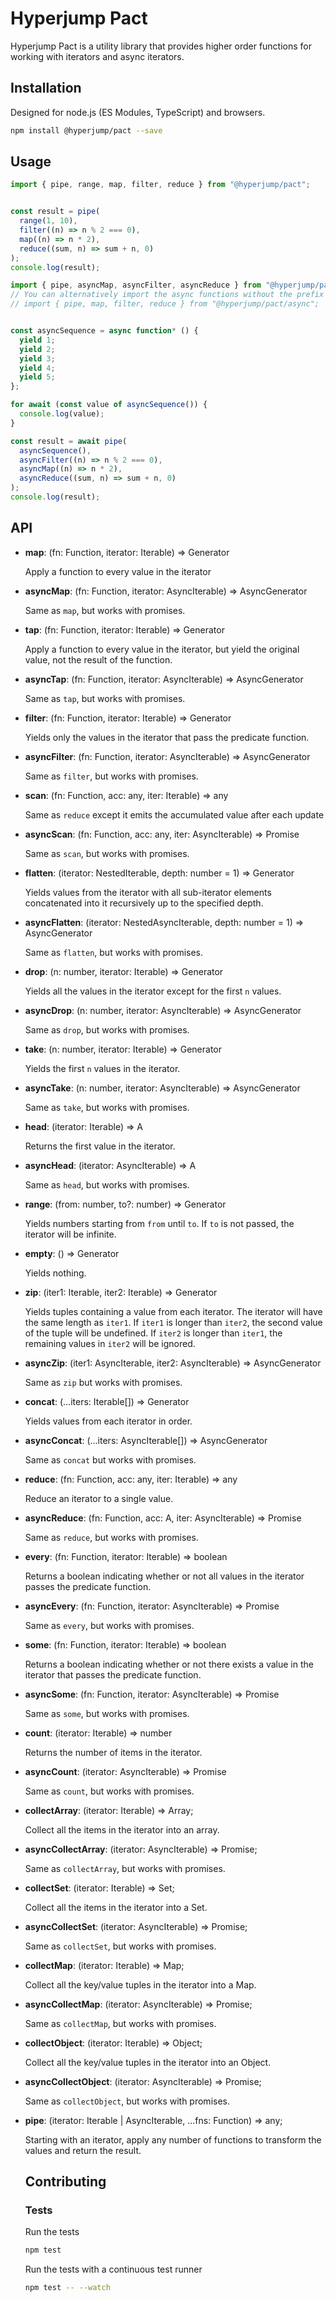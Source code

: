 # Hyperjump Pact

Hyperjump Pact is a utility library that provides higher order functions for
working with iterators and async iterators.

## Installation
Designed for node.js (ES Modules, TypeScript) and browsers.

```bash
npm install @hyperjump/pact --save
```

## Usage

```javascript
import { pipe, range, map, filter, reduce } from "@hyperjump/pact";


const result = pipe(
  range(1, 10),
  filter((n) => n % 2 === 0),
  map((n) => n * 2),
  reduce((sum, n) => sum + n, 0)
);
console.log(result);
```

```javascript
import { pipe, asyncMap, asyncFilter, asyncReduce } from "@hyperjump/pact";
// You can alternatively import the async functions without the prefix
// import { pipe, map, filter, reduce } from "@hyperjump/pact/async";


const asyncSequence = async function* () {
  yield 1;
  yield 2;
  yield 3;
  yield 4;
  yield 5;
};

for await (const value of asyncSequence()) {
  console.log(value);
}

const result = await pipe(
  asyncSequence(),
  asyncFilter((n) => n % 2 === 0),
  asyncMap((n) => n * 2),
  asyncReduce((sum, n) => sum + n, 0)
);
console.log(result);
```

## API
* **map**: (fn: Function, iterator: Iterable) => Generator

    Apply a function to every value in the iterator
* **asyncMap**: (fn: Function, iterator: AsyncIterable) => AsyncGenerator

    Same as `map`, but works with promises.
* **tap**: (fn: Function, iterator: Iterable) => Generator

    Apply a function to every value in the iterator, but yield the original
    value, not the result of the function.
* **asyncTap**: (fn: Function, iterator: AsyncIterable) => AsyncGenerator

    Same as `tap`, but works with promises.
* **filter**: (fn: Function, iterator: Iterable) => Generator

    Yields only the values in the iterator that pass the predicate function.
* **asyncFilter**: (fn: Function, iterator: AsyncIterable) => AsyncGenerator

    Same as `filter`, but works with promises.
* **scan**: (fn: Function, acc: any, iter: Iterable) => any

    Same as `reduce` except it emits the accumulated value after each update
* **asyncScan**: (fn: Function, acc: any, iter: AsyncIterable) => Promise<any>

    Same as `scan`, but works with promises.
* **flatten**: (iterator: NestedIterable, depth: number = 1) => Generator

    Yields values from the iterator with all sub-iterator elements concatenated
    into it recursively up to the specified depth.
* **asyncFlatten**: (iterator: NestedAsyncIterable, depth: number = 1) => AsyncGenerator

    Same as `flatten`, but works with promises.
* **drop**: (n: number, iterator: Iterable) => Generator

    Yields all the values in the iterator except for the first `n` values.
* **asyncDrop**: (n: number, iterator: AsyncIterable) => AsyncGenerator

    Same as `drop`, but works with promises.
* **take**: (n: number, iterator: Iterable) => Generator

    Yields the first `n` values in the iterator.
* **asyncTake**: (n: number, iterator: AsyncIterable) => AsyncGenerator

    Same as `take`, but works with promises.
* **head**: (iterator: Iterable) => A

    Returns the first value in the iterator.
* **asyncHead**: (iterator: AsyncIterable) => A

    Same as `head`, but works with promises.
* **range**: (from: number, to?: number) => Generator

    Yields numbers starting from `from` until `to`. If `to` is not passed, the
    iterator will be infinite.
* **empty**: () => Generator

    Yields nothing.
* **zip**: (iter1: Iterable, iter2: Iterable) => Generator

    Yields tuples containing a value from each iterator. The iterator will have
    the same length as `iter1`. If `iter1` is longer than `iter2`, the second
    value of the tuple will be undefined. If `iter2` is longer than `iter1`, the
    remaining values in `iter2` will be ignored.
* **asyncZip**: (iter1: AsyncIterable, iter2: AsyncIterable) => AsyncGenerator

    Same as `zip` but works with promises.
* **concat**: (...iters: Iterable[]) => Generator

    Yields values from each iterator in order.
* **asyncConcat**: (...iters: AsyncIterable[]) => AsyncGenerator

    Same as `concat` but works with promises.
* **reduce**: (fn: Function, acc: any, iter: Iterable) => any

    Reduce an iterator to a single value.
* **asyncReduce**: (fn: Function, acc: A, iter: AsyncIterable) => Promise<A>

    Same as `reduce`, but works with promises.
* **every**: (fn: Function, iterator: Iterable) => boolean

    Returns a boolean indicating whether or not all values in the iterator
    passes the predicate function.
* **asyncEvery**: (fn: Function, iterator: AsyncIterable) => Promise<boolean>

    Same as `every`, but works with promises.
* **some**: (fn: Function, iterator: Iterable) => boolean

    Returns a boolean indicating whether or not there exists a value in the
    iterator that passes the predicate function.
* **asyncSome**: (fn: Function, iterator: AsyncIterable) => Promise<boolean>

    Same as `some`, but works with promises.
* **count**: (iterator: Iterable) => number

    Returns the number of items in the iterator.
* **asyncCount**: (iterator: AsyncIterable) => Promise<number>

    Same as `count`, but works with promises.
* **collectArray**: (iterator: Iterable) => Array;

    Collect all the items in the iterator into an array.
* **asyncCollectArray**: (iterator: AsyncIterable) => Promise<Array>;

    Same as `collectArray`, but works with promises.
* **collectSet**: (iterator: Iterable) => Set;

    Collect all the items in the iterator into a Set.
* **asyncCollectSet**: (iterator: AsyncIterable) => Promise<Set>;

    Same as `collectSet`, but works with promises.
* **collectMap**: (iterator: Iterable) => Map;

    Collect all the key/value tuples in the iterator into a Map.
* **asyncCollectMap**: (iterator: AsyncIterable) => Promise<Map>;

    Same as `collectMap`, but works with promises.
* **collectObject**: (iterator: Iterable) => Object;

    Collect all the key/value tuples in the iterator into an Object.
* **asyncCollectObject**: (iterator: AsyncIterable) => Promise<Object>;

    Same as `collectObject`, but works with promises.
* **pipe**: (iterator: Iterable | AsyncIterable, ...fns: Function) => any;

    Starting with an iterator, apply any number of functions to transform the
    values and return the result.

## Contributing

### Tests

Run the tests

```bash
npm test
```

Run the tests with a continuous test runner

```bash
npm test -- --watch
```

[hyperjump]: https://github.com/hyperjump-io/browser
[jref]: https://github.com/hyperjump-io/browser/blob/master/lib/json-reference/README.md
